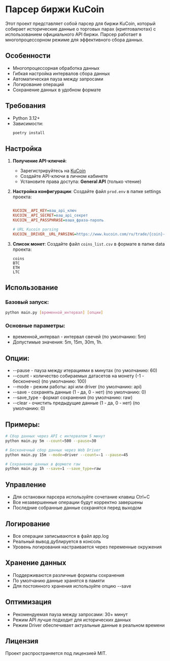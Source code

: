 # Парсер биржи KuCoin

Этот проект представляет собой парсер для биржи KuCoin, который собирает исторические данные о торговых парах (криптовалютах) с использованием официального API биржи. Парсер работает в многопроцессорном режиме для эффективного сбора данных.

## Особенности

- Многопроцессорная обработка данных
- Гибкая настройка интервалов сбора данных
- Автоматическая пауза между запросами
- Логирование операций
- Сохранение данных в удобном формате

## Требования

- Python 3.12+
- Зависимости:
  ```bash
  poetry install
  ```

## Настройка

1. **Получение API-ключей**:
   - Зарегистрируйтесь на [KuCoin](https://www.kucoin.com/)
   - Создайте API-ключи в личном кабинете
   - Установите права доступа: **General API** (только чтение)

2. **Настройка конфигурации**:
   Создайте файл `prod.env` в папке settings проекта:
   ```ini

   KUCOIN__API_KEY=ваш_api_ключ
   KUCOIN__API_SECRET=ваш_api_секрет
   KUCOIN__API_PASSPHRASE=ваша_фраза-пароль

   # URL Kucoin parsing
   KUCOIN__DRIVER__URL_PARSING=https://www.kucoin.com/ru/trade/{coin}-USDT
   ```

3. **Список монет**:
   Создайте файл `coins_list.csv` в формате в папке data проекта:
   ```csv
   coins
   BTC
   ETH
   LTC
   ```


## Использование

### Базовый запуск:

```bash
python main.py [временной_интервал] [опции]
```

### Основные параметры:

- временной_интервал - интервал свечей (по умолчанию: 5m)
- Допустимые значения: 5m, 15m, 30m, 1h.

## Опции:

- --pause - пауза между итерациями в минутах (по умолчанию: 60)
- --count - количество собираемых датасетов на монету (-1 - бесконечно) (по умолчанию: 100)
- --mode - режим работы: api или driver (по умолчанию: api)
- --save - сохранять данные (1 - да, 0 - нет) (по умолчанию: 0)
- --save_type - формат сохранения (по умолчанию: raw)
- --clear - очистить предыдущие данные (1 - да, 0 - нет) (по умолчанию: 0)

## Примеры:

```bash
# Сбор данных через API с интервалом 5 минут
python main.py 5m --count=500 --pause=30

# Бесконечный сбор данных через Web Driver
python main.py 15m --mode=driver --count=-1 --pause=45

# Сохранение данных в формате raw
python main.py 1h --save=1 --save_type=raw
```

## Управление

- Для остановки парсера используйте сочетание клавиш Ctrl+C
- Все незавершенные операции будут корректно завершены
- Последние собранные данные сохранятся перед выходом

## Логирование

- Все операции записываются в файл app.log
- Реальный вывод дублируется в консоль
- Уровень логирования настраивается через переменные окружения

## Хранение данных

- Поддерживаются различные форматы сохранения
- По умолчанию данные хранятся в памяти
- Для постоянного хранения используйте опцию --save

## Оптимизация

- Рекомендуемая пауза между запросами: 30+ минут
- Режим API лучше подходит для исторических данных
- Режим Driver обеспечивает актуальные данные в реальном времени

## Лицензия

Проект распространяется под лицензией MIT.
